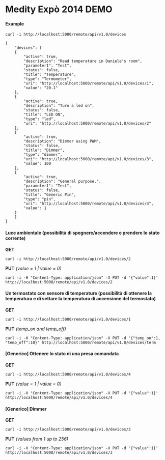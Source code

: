 Medity Expò 2014 DEMO
=====================

#### Example ####

	curl -i http://localhost:5000/remote/api/v1.0/devices

	{
		"devices": [
		{
			"active": true,
			"description": "Read temperature in Daniele's room",
			"parameter1": "Test",
			"status": false,
			"title": "Temperature",
			"type": "Termometer",
			"uri": "http://localhost:5000/remote/api/v1.0/devices/1",
			"value": "20.1"
		},
		{
			"active": true,
			"description": "Turn a led on",
			"status": false,
			"title": "LED ON",
			"type": "led",
			"uri": "http://localhost:5000/remote/api/v1.0/devices/2"
		},
		{
			"active": true,
			"description": "Dimmer using PWM",
			"status": false,
			"title": "Dimmer",
			"type": "dimmer",
			"uri": "http://localhost:5000/remote/api/v1.0/devices/3",
			"value": 100
		},
		{
			"active": true,
			"description": "General purpose.",
			"parameter1": "Test",
			"status": false,
			"title": "Generic Pin",
			"type": "pin",
			"uri": "http://localhost:5000/remote/api/v1.0/devices/4",
			"value": 1
		}
		]
	}
  



#### Luce ambientale (possibilità di spegnere/accendere e prendere lo stato corrente) ####

**GET**
	
	curl -i http://localhost:5000/remote/api/v1.0/devices/2

**PUT** *(value = 1 | value = 0)*
	
	curl -i -H "Content-Type: application/json" -X PUT -d '{"value":1}' 	http://localhost:5000/remote/api/v1.0/devices/2


#### Un termostato con sensore di temperature (possibilità di ottenere la temperatura e di settare la temperatura di accensione del termostato) ####

**GET**
	
	curl -i http://localhost:5000/remote/api/v1.0/devices/1

**PUT** *(temp_on and temp_off)*

	curl -i -H "Content-Type: application/json" -X PUT -d '{"temp_on":1, "temp_off":10}' http://localhost:5000/remote/api/v1.0/devices/term


#### [Generico] Ottenere lo stato di una presa comandata ####

**GET**
	
	curl -i http://localhost:5000/remote/api/v1.0/devices/4

**PUT** *(value = 1 | value = 0)*

	curl -i -H "Content-Type: application/json" -X PUT -d '{"value":1}' 	http://localhost:5000/remote/api/v1.0/devices/4


#### [Generico] Dimmer ####

**GET**
	
	curl -i http://localhost:5000/remote/api/v1.0/devices/3

**PUT** *(values from 1 up to 256)*
	
	curl -i -H "Content-Type: application/json" -X PUT -d '{"value":1}' http://localhost:5000/remote/api/v1.0/devices/3


